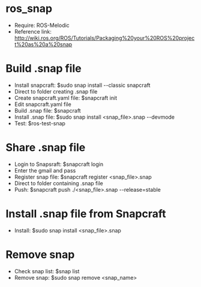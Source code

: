 # ros_snap
- Require: ROS-Melodic
- Reference link: http://wiki.ros.org/ROS/Tutorials/Packaging%20your%20ROS%20project%20as%20a%20snap

# Build .snap file
- Install snapcraft: $sudo snap install --classic snapcraft
- Direct to folder creating .snap file
- Create snapcraft.yaml file: $snapcraft init
- Edit snapcraft.yaml file
- Build .snap file: $snapcraft
- Install .snap file: $sudo snap install <snap_file>.snap --devmode
- Test: $ros-test-snap

# Share .snap file
- Login to Snapsraft: $snapcraft login
- Enter the gmail and pass
- Register snap file: $snapcraft register <snap_file>.snap
- Direct to folder containing .snap file
- Push: $snapcraft push ./<snap_file>.snap --release=stable

# Install .snap file from Snapcraft
- Install: $sudo snap install <snap_file>.snap

# Remove snap
- Check snap list: $snap list
- Remove snap: $sudo snap remove <snap_name>
